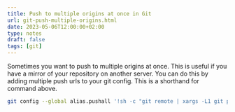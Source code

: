 ```yaml
---
title: Push to multiple origins at once in Git
url: git-push-multiple-origins.html
date: 2023-05-06T12:00:00+02:00
type: notes
draft: false
tags: [git]
---
```


Sometimes you want to push to multiple origins at once. This is useful if you
have a mirror of your repository on another server. You can do this by adding
multiple push urls to your git config. This is a shorthand for command above.

```sh
git config --global alias.pushall '!sh -c "git remote | xargs -L1 git push --all"'
```
